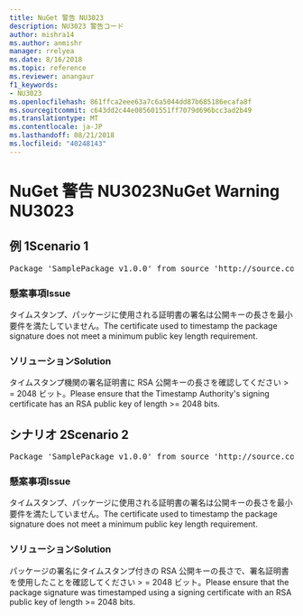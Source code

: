 ```yaml
---
title: NuGet 警告 NU3023
description: NU3023 警告コード
author: mishra14
ms.author: anmishr
manager: rrelyea
ms.date: 8/16/2018
ms.topic: reference
ms.reviewer: anangaur
f1_keywords:
- NU3023
ms.openlocfilehash: 861ffca2eee63a7c6a5044dd87b685186ecafa8f
ms.sourcegitcommit: c643dd2c44e085601551ff7079d696bcc3ad2b49
ms.translationtype: MT
ms.contentlocale: ja-JP
ms.lasthandoff: 08/21/2018
ms.locfileid: "40248143"
---
```

# <a name="nuget-warning-nu3023"></a><span data-ttu-id="9944f-103">NuGet 警告 NU3023</span><span class="sxs-lookup"><span data-stu-id="9944f-103">NuGet Warning NU3023</span></span>

## <a name="scenario-1"></a><span data-ttu-id="9944f-104">例 1</span><span class="sxs-lookup"><span data-stu-id="9944f-104">Scenario 1</span></span>

<pre>Package 'SamplePackage v1.0.0' from source 'http://source.com/index.json': The timestamp certificate does not meet a minimum public key length requirement.</pre>

### <a name="issue"></a><span data-ttu-id="9944f-105">懸案事項</span><span class="sxs-lookup"><span data-stu-id="9944f-105">Issue</span></span>

<span data-ttu-id="9944f-106">タイムスタンプ、パッケージに使用される証明書の署名は公開キーの長さを最小要件を満たしていません。</span><span class="sxs-lookup"><span data-stu-id="9944f-106">The certificate used to timestamp the package signature does not meet a minimum public key length requirement.</span></span>


### <a name="solution"></a><span data-ttu-id="9944f-107">ソリューション</span><span class="sxs-lookup"><span data-stu-id="9944f-107">Solution</span></span>

<span data-ttu-id="9944f-108">タイムスタンプ機関の署名証明書に RSA 公開キーの長さを確認してください > = 2048 ビット。</span><span class="sxs-lookup"><span data-stu-id="9944f-108">Please ensure that the  Timestamp Authority's signing certificate has an RSA public key of length >= 2048 bits.</span></span>



## <a name="scenario-2"></a><span data-ttu-id="9944f-109">シナリオ 2</span><span class="sxs-lookup"><span data-stu-id="9944f-109">Scenario 2</span></span>

<pre>Package 'SamplePackage v1.0.0' from source 'http://source.com/index.json': The primary signature's timestamp certificate does not meet a minimum public key length requirement.</pre>

### <a name="issue"></a><span data-ttu-id="9944f-110">懸案事項</span><span class="sxs-lookup"><span data-stu-id="9944f-110">Issue</span></span>

<span data-ttu-id="9944f-111">タイムスタンプ、パッケージに使用される証明書の署名は公開キーの長さを最小要件を満たしていません。</span><span class="sxs-lookup"><span data-stu-id="9944f-111">The certificate used to timestamp the package signature does not meet a minimum public key length requirement.</span></span>


### <a name="solution"></a><span data-ttu-id="9944f-112">ソリューション</span><span class="sxs-lookup"><span data-stu-id="9944f-112">Solution</span></span>

<span data-ttu-id="9944f-113">パッケージの署名にタイムスタンプ付きの RSA 公開キーの長さで、署名証明書を使用したことを確認してください > = 2048 ビット。</span><span class="sxs-lookup"><span data-stu-id="9944f-113">Please ensure that the package signature was timestamped using a signing certificate with an RSA public key of length >= 2048 bits.</span></span>


